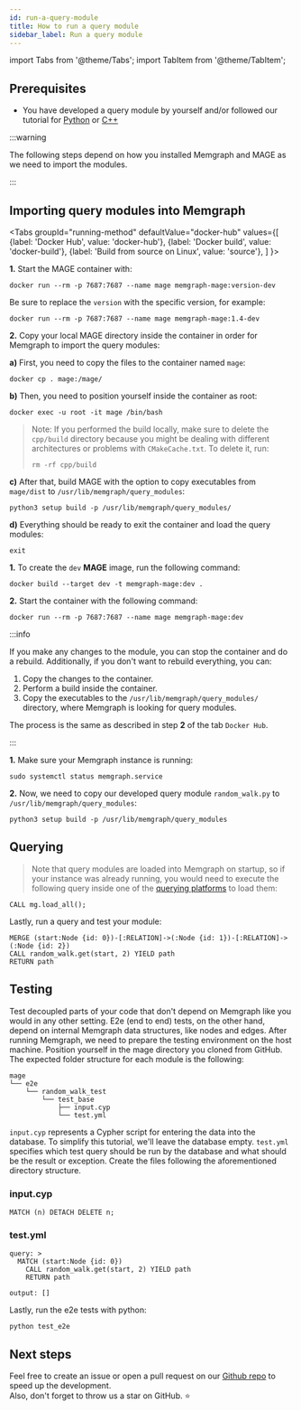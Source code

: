 ```yaml
---
id: run-a-query-module
title: How to run a query module
sidebar_label: Run a query module
---
```


import Tabs from '@theme/Tabs';
import TabItem from '@theme/TabItem';

## Prerequisites

- You have developed a query module by yourself and/or followed our tutorial for
  [Python](/mage/how-to-guides/create-a-new-module-python) or
  [C++](/mage/how-to-guides/create-a-new-module-cpp)

:::warning

The following steps depend on how you installed Memgraph and MAGE as we need
to import the modules.

:::

## Importing query modules into Memgraph

<Tabs
  groupId="running-method"
  defaultValue="docker-hub"
  values={[
    {label: 'Docker Hub', value: 'docker-hub'},
    {label: 'Docker build', value: 'docker-build'},
    {label: 'Build from source on Linux', value: 'source'},
  ]
}>
  <TabItem value="docker-hub">

**1.** Start the MAGE container with:

```shell
docker run --rm -p 7687:7687 --name mage memgraph-mage:version-dev
```

Be sure to replace the `version` with the specific version, for example:

```shell
docker run --rm -p 7687:7687 --name mage memgraph-mage:1.4-dev
```

**2.** Copy your local MAGE directory inside the container in order for Memgraph
to import the query modules:

**a)** First, you need to copy the files to the container named `mage`:

```shell
docker cp . mage:/mage/
```

**b)** Then, you need to position yourself inside the container as root:

```shell
docker exec -u root -it mage /bin/bash
```

> Note: If you performed the build locally, make sure to delete the `cpp/build`
> directory because you might be dealing with different architectures or
> problems with `CMakeCache.txt`. To delete it, run:
>
> `rm -rf cpp/build`

**c)** After that, build MAGE with the option to copy executables from
`mage/dist` to `/usr/lib/memgraph/query_modules`:

```shell
python3 setup build -p /usr/lib/memgraph/query_modules/
```

**d)** Everything should be ready to exit the container and load the query
modules:

```
exit
```

  </TabItem>
  <TabItem value="docker-build">

**1.** To create the `dev` **MAGE** image, run the following command:

```shell
docker build --target dev -t memgraph-mage:dev .
```

**2.** Start the container with the following command:

```shell
docker run --rm -p 7687:7687 --name mage memgraph-mage:dev
```

:::info

If you make any changes to the module, you can stop the container and do a
rebuild. Additionally, if you don't want to rebuild everything, you can:
1. Copy the changes to the container.
2. Perform a build inside the container.
3. Copy the executables to the `/usr/lib/memgraph/query_modules/` directory,
   where Memgraph is looking for query modules.

The process is the same as described in step **2** of the tab `Docker Hub`.

:::

  </TabItem>
  <TabItem value="source">

**1.** Make sure your Memgraph instance is running:

```
sudo systemctl status memgraph.service
```

**2.** Now, we need to copy our developed query module `random_walk.py` to
`/usr/lib/memgraph/query_modules`:

```shell
python3 setup build -p /usr/lib/memgraph/query_modules
```

  </TabItem>
</Tabs>


## Querying

> Note that query modules are loaded into Memgraph on startup, so if your
> instance was already running, you would need to execute the following query
> inside one of the [querying
> platforms](https://docs.memgraph.com/memgraph/connect-to-memgraph) to load
> them:

```cypher
CALL mg.load_all();
```

Lastly, run a query and test your module:

```cypher
MERGE (start:Node {id: 0})-[:RELATION]->(:Node {id: 1})-[:RELATION]->(:Node {id: 2})
CALL random_walk.get(start, 2) YIELD path
RETURN path
```

## Testing

Test decoupled parts of your code that don't depend on Memgraph like you would
in any other setting. E2e (end to end) tests, on the other hand, depend on
internal Memgraph data structures, like nodes and edges. After running Memgraph,
we need to prepare the testing environment on the host machine. Position
yourself in the mage directory you cloned from GitHub. The expected folder
structure for each module is the following:

```plaintext
mage
└── e2e
    └── random_walk_test
        └── test_base
            ├── input.cyp
            └── test.yml
```

`input.cyp` represents a Cypher script for entering the data into the database.
To simplify this tutorial, we'll leave the database empty. `test.yml` specifies
which test query should be run by the database and what should be the result or
exception. Create the files following the aforementioned directory structure.

### input.cyp

```cypher
MATCH (n) DETACH DELETE n;
```

### test.yml

```shell
query: >
  MATCH (start:Node {id: 0})
    CALL random_walk.get(start, 2) YIELD path
    RETURN path

output: []
```

Lastly, run the e2e tests with python:

```shell
python test_e2e
```

## Next steps

Feel free to create an issue or open a pull request on our [Github
repo](https://github.com/memgraph/mage) to speed up the development.<br/>
Also, don't forget to throw us a star on GitHub. :star:
